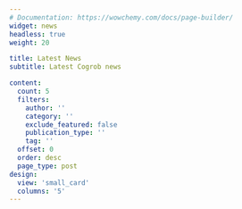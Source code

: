 ```yaml
---
# Documentation: https://wowchemy.com/docs/page-builder/
widget: news
headless: true
weight: 20

title: Latest News
subtitle: Latest Cogrob news

content:
  count: 5
  filters:
    author: ''
    category: ''
    exclude_featured: false
    publication_type: ''
    tag: ''
  offset: 0
  order: desc
  page_type: post
design:
  view: 'small_card'
  columns: '5'
---
```

